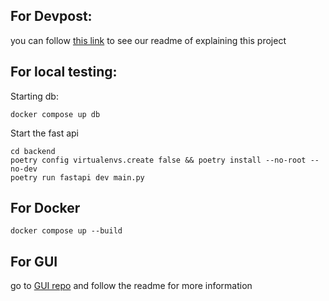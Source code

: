 ## For Devpost:
you can follow [this link](https://devpost.com/software/sleepless-24-7) to see our readme of explaining this project

## For local testing:
Starting db:
```shell
docker compose up db
```

Start the fast api
```shell
cd backend
poetry config virtualenvs.create false && poetry install --no-root --no-dev
poetry run fastapi dev main.py
```

## For Docker
```shell
docker compose up --build
```

## For GUI
go to [GUI repo](https://github.com/Sleepless-Samurais/check24-challenge-GUI/tree/main) and follow the readme for more information
